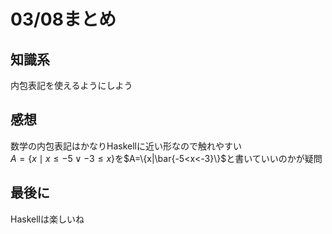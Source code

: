 # 03/08まとめ
## 知識系
内包表記を使えるようにしよう
## 感想
数学の内包表記はかなりHaskellに近い形なので触れやすい  
$A=\{x\mid x\leq -5\lor -3\leq x\}$を$A=\{x|\bar{-5<x<-3}\}$と書いていいのかが疑問
## 最後に
Haskellは楽しいね
